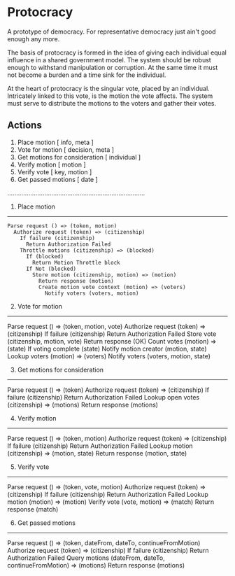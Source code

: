 Protocracy
=========

A prototype of democracy. For representative democracy just ain't good enough any more.

The basis of protocracy is formed in the idea of giving each individual equal influence in a shared government model. The system should be robust enough to withstand manipulation or corruption. At the same time it must not become a burden and a time sink for the individual.

At the heart of protocracy is the singular vote, placed by an individual. Intricately linked to this vote, is the motion the vote affects. The system must serve to distribute the motions to the voters and gather their votes.

Actions
----------
1. Place motion [ info, meta ]
2. Vote for motion [ decision, meta ]
3. Get motions for consideration [ individual ]
4. Verify motion [ motion ]
5. Verify vote [ key, motion ]
6. Get passed motions [ date ]

..............................................................................

1. Place motion
---------------

    Parse request () => (token, motion)
      Authorize request (token) => (citizenship)
        If failure (citizenship)
          Return Authorization Failed
        Throttle motions (citizenship) => (blocked)
          If (blocked)
            Return Motion Throttle block
          If Not (blocked)
            Store motion (citizenship, motion) => (motion)
              Return response (motion)
              Create motion vote context (motion) => (voters)
                Notify voters (voters, motion)

2. Vote for motion
------------------

  Parse request () => (token, motion, vote)
    Authorize request (token) => (citizenship)
      If failure (citizenship)
        Return Authorization Failed
      Store vote (citizenship, motion, vote)
        Return response (OK)
        Count votes (motion) => (state)
          If voting complete (state)
            Notify motion creator (motion, state)
            Lookup voters (motion) => (voters)
              Notify voters (voters, motion, state)
        
3. Get motions for consideration 
--------------------------------

Parse request () => (token)
  Authorize request (token) => (citizenship)
    If failure (citizenship)
      Return Authorization Failed
    Lookup open votes (citizenship) => (motions)
      Return response (motions)


4. Verify motion
----------------

Parse request () => (token, motion)
  Authorize request (token) => (citizenship)
    If failure (citizenship)
      Return Authorization Failed
    Lookup motion (citizenship) => (motion, state)
      Return response (motion, state)

5. Verify vote
--------------

Parse request () => (token, vote, motion)
  Authorize request (token) => (citizenship)
    If failure (citizenship)
      Return Authorization Failed
    Lookup motion (motion) => (motion)
      Verify vote (vote, motion) => (match)
        Return response (match)

6. Get passed motions
---------------------

Parse request () => (token, dateFrom, dateTo, continueFromMotion)
  Authorize request (token) => (citizenship)
    If failure (citizenship)
      Return Authorization Failed
    Query motions (dateFrom, dateTo, continueFromMotion) => (motions)
      Return response (motions)
